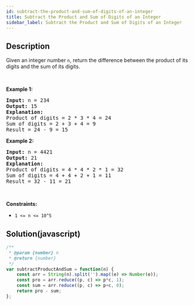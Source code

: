 ```yaml
---
id: subtract-the-product-and-sum-of-digits-of-an-integer
title: Subtract the Product and Sum of Digits of an Integer
sidebar_label: Subtract the Product and Sum of Digits of an Integer
---
```

## Description
<div class="description">
Given an integer number <code>n</code>, return the difference between the product of its digits and the sum of its digits.
<p>&nbsp;</p>
<p><strong>Example 1:</strong></p>

<pre>
<strong>Input:</strong> n = 234
<strong>Output:</strong> 15 
<b>Explanation:</b> 
Product of digits = 2 * 3 * 4 = 24 
Sum of digits = 2 + 3 + 4 = 9 
Result = 24 - 9 = 15
</pre>

<p><strong>Example 2:</strong></p>

<pre>
<strong>Input:</strong> n = 4421
<strong>Output:</strong> 21
<b>Explanation: 
</b>Product of digits = 4 * 4 * 2 * 1 = 32 
Sum of digits = 4 + 4 + 2 + 1 = 11 
Result = 32 - 11 = 21
</pre>

<p>&nbsp;</p>
<p><strong>Constraints:</strong></p>

<ul>
	<li><code>1 &lt;= n &lt;= 10^5</code></li>
</ul>

</div>

## Solution(javascript)
```javascript
/**
 * @param {number} n
 * @return {number}
 */
var subtractProductAndSum = function(n) {
    const arr = String(n).split('').map((e) => Number(e));
    const pro = arr.reduce((p, c) => p*c, 1);
    const sum = arr.reduce((p, c) => p+c, 0);
    return pro - sum;
};
```